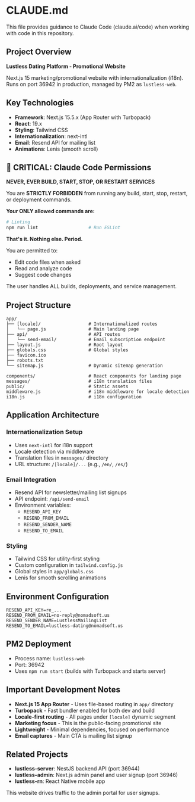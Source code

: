 # CLAUDE.md

This file provides guidance to Claude Code (claude.ai/code) when working with code in this repository.

## Project Overview

**Lustless Dating Platform - Promotional Website**

Next.js 15 marketing/promotional website with internationalization (i18n). Runs on port 36942 in production, managed by PM2 as `lustless-web`.

## Key Technologies

- **Framework**: Next.js 15.5.x (App Router with Turbopack)
- **React**: 19.x
- **Styling**: Tailwind CSS
- **Internationalization**: next-intl
- **Email**: Resend API for mailing list
- **Animations**: Lenis (smooth scroll)

## 🚨 CRITICAL: Claude Code Permissions

**NEVER, EVER BUILD, START, STOP, OR RESTART SERVICES**

You are **STRICTLY FORBIDDEN** from running any build, start, stop, restart, or deployment commands.

**Your ONLY allowed commands are:**

```bash
# Linting
npm run lint                   # Run ESLint
```

**That's it. Nothing else. Period.**

You are permitted to:
- Edit code files when asked
- Read and analyze code
- Suggest code changes

The user handles ALL builds, deployments, and service management.

## Project Structure

```
app/
├── [locale]/                  # Internationalized routes
│   └── page.js                # Main landing page
├── api/                       # API routes
│   └── send-email/            # Email subscription endpoint
├── layout.js                  # Root layout
├── globals.css                # Global styles
├── favicon.ico
├── robots.txt
└── sitemap.js                 # Dynamic sitemap generation

components/                    # React components for landing page
messages/                      # i18n translation files
public/                        # Static assets
middleware.js                  # i18n middleware for locale detection
i18n.js                        # i18n configuration
```

## Application Architecture

### Internationalization Setup

- Uses `next-intl` for i18n support
- Locale detection via middleware
- Translation files in `messages/` directory
- URL structure: `/[locale]/...` (e.g., `/en/`, `/es/`)

### Email Integration

- Resend API for newsletter/mailing list signups
- API endpoint: `/api/send-email`
- Environment variables:
  - `RESEND_API_KEY`
  - `RESEND_FROM_EMAIL`
  - `RESEND_SENDER_NAME`
  - `RESEND_TO_EMAIL`

### Styling

- Tailwind CSS for utility-first styling
- Custom configuration in `tailwind.config.js`
- Global styles in `app/globals.css`
- Lenis for smooth scrolling animations

## Environment Configuration

```
RESEND_API_KEY=re_...
RESEND_FROM_EMAIL=no-reply@nomadsoft.us
RESEND_SENDER_NAME=LustlessMailingList
RESEND_TO_EMAIL=lustless-dating@nomadsoft.us
```

## PM2 Deployment

- Process name: `lustless-web`
- Port: 36942
- Uses `npm run start` (builds with Turbopack and starts server)

## Important Development Notes

- **Next.js 15 App Router** - Uses file-based routing in `app/` directory
- **Turbopack** - Fast bundler enabled for both dev and build
- **Locale-first routing** - All pages under `[locale]` dynamic segment
- **Marketing focus** - This is the public-facing promotional site
- **Lightweight** - Minimal dependencies, focused on performance
- **Email captures** - Main CTA is mailing list signup

## Related Projects

- **lustless-server**: NestJS backend API (port 36944)
- **lustless-admin**: Next.js admin panel and user signup (port 36946)
- **lustless-rn**: React Native mobile app

This website drives traffic to the admin portal for user signups.

